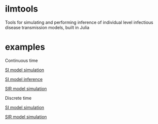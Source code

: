 ilmtools
========

Tools for simulating and performing inference of individual level infectious disease transmission models, built in Julia

examples
========

Continuous time

[SI model simulation](http://nbviewer.ipython.org/github/jangevaa/ilmtools/blob/master/example_continuous_SI.ipynb)

[SI model inference](http://nbviewer.ipython.org/github/jangevaa/ilmtools/blob/master/example_continuous_SI_inference.ipynb)

[SIR model simulation](http://nbviewer.ipython.org/github/jangevaa/ilmtools/blob/master/example_continuous_SIR.ipynb)

Discrete time

[SI model simulation](http://nbviewer.ipython.org/github/jangevaa/ilmtools/blob/master/example_discrete_SI.ipynb)

[SIR model simulation](http://nbviewer.ipython.org/github/jangevaa/ilmtools/blob/master/example_discrete_SIR.ipynb)
